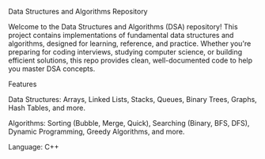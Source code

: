 Data Structures and Algorithms Repository

Welcome to the Data Structures and Algorithms (DSA) repository! This project contains implementations of fundamental data structures and algorithms, designed for learning, reference, and practice. Whether you're preparing for coding interviews, studying computer science, or building efficient solutions, this repo provides clean, well-documented code to help you master DSA concepts.

Features





Data Structures: Arrays, Linked Lists, Stacks, Queues, Binary Trees, Graphs, Hash Tables, and more.



Algorithms: Sorting (Bubble, Merge, Quick), Searching (Binary, BFS, DFS), Dynamic Programming, Greedy Algorithms, and more.



Language: C++
